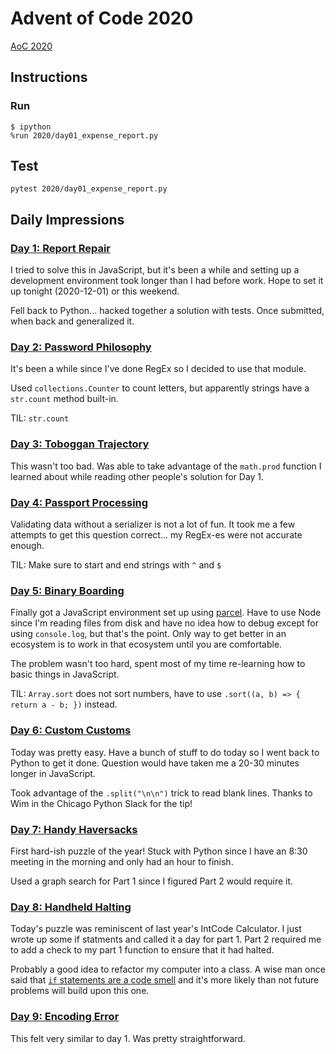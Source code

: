 # Advent of Code 2020

[AoC 2020](https://adventofcode.com/2020)

## Instructions

### Run

```console
$ ipython
%run 2020/day01_expense_report.py
```

## Test

```console
pytest 2020/day01_expense_report.py
```

## Daily Impressions

### [Day 1: Report Repair](https://adventofcode.com/2020/day/1)

I tried to solve this in JavaScript,
but it's been a while and setting up a development environment
took longer than I had before work.
Hope to set it up tonight (2020-12-01) or this weekend.

Fell back to Python... hacked together a solution with tests.
Once submitted, when back and generalized it.

### [Day 2: Password Philosophy](https://adventofcode.com/2020/day/2)

It's been a while since I've done RegEx so I decided to use that module.

Used `collections.Counter` to count letters, but apparently strings have a `str.count` method built-in.

TIL: `str.count`

### [Day 3: Toboggan Trajectory](https://adventofcode.com/2020/day/3)

This wasn't too bad. Was able to take advantage of the `math.prod` function I learned about while reading other people's solution for Day 1.

### [Day 4: Passport Processing](https://adventofcode.com/2020/day/4)

Validating data without a serializer is not a lot of fun. It took me a few attempts to get this question correct... my RegEx-es were not accurate enough.

TIL: Make sure to start and end strings with `^` and `$`

### [Day 5: Binary Boarding](https://adventofcode.com/2020/day/5)

Finally got a JavaScript environment set up using [parcel](https://parceljs.org/). Have to use Node since I'm reading files from disk and have no idea how to debug except for using `console.log`, but that's the point. Only way to get better in an ecosystem is to work in that ecosystem until you are comfortable.

The problem wasn't too hard, spent most of my time re-learning how to basic things in JavaScript.

TIL: `Array.sort` does not sort numbers, have to use `.sort((a, b) => { return a - b; })` instead.

### [Day 6: Custom Customs](https://adventofcode.com/2020/day/6)

Today was pretty easy. Have a bunch of stuff to do today so I went back to Python to get it done. Question would have taken me a 20-30 minutes longer in JavaScript.

Took advantage of the `.split("\n\n")` trick to read blank lines. Thanks to Wim in the Chicago Python Slack for the tip!

### [Day 7: Handy Haversacks](https://adventofcode.com/2020/day/7)

First hard-ish puzzle of the year! Stuck with Python since I have an 8:30 meeting in the morning and only had an hour to finish.

Used a graph search for Part 1 since I figured Part 2 would require it.

### [Day 8: Handheld Halting](https://adventofcode.com/2020/day/8)

Today's puzzle was reminiscent of last year's IntCode Calculator. I just wrote up some if statments and called it a day for part 1. Part 2 required me to add a check to my part 1 function to ensure that it had halted.

Probably a good idea to refactor my computer into a class. A wise man once said that [`if` statements are a code smell](https://www.youtube.com/watch?v=P0kfKqMHioQ) and it's more likely than not future problems will build upon this one.

### [Day 9: Encoding Error](https://adventofcode.com/2020/day/9)

This felt very similar to day 1. Was pretty straightforward.
